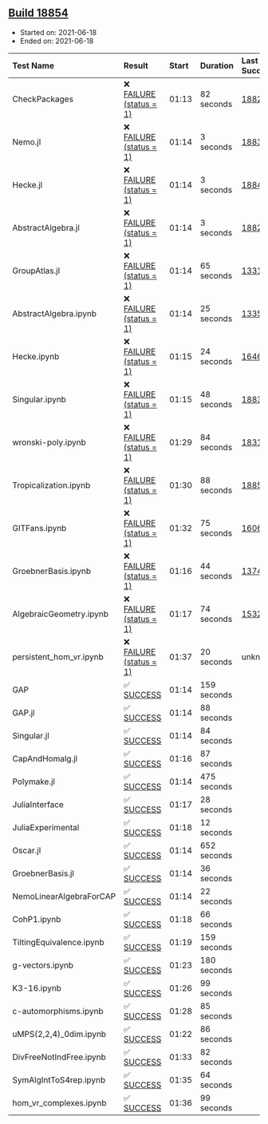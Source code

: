## [Build 18854](https://oscarci.mathematik.uni-kl.de/job/oscar/18854/)

* Started on: 2021-06-18
* Ended on: 2021-06-18

| Test Name    | Result | Start | Duration | Last Success | First Failure |
|:-------------|:-------|:------|:---------|:-------------|:--------------|
| CheckPackages | ❌ [FAILURE (status = 1)](https://oscarci.mathematik.uni-kl.de/job/oscar/18854/artifact/logs/build-18854/CheckPackages.log) | 01:13 | 82 seconds | [18822](https://oscarci.mathematik.uni-kl.de/job/oscar/18822/) | [18823](https://oscarci.mathematik.uni-kl.de/job/oscar/18823/) |
| Nemo.jl | ❌ [FAILURE (status = 1)](https://oscarci.mathematik.uni-kl.de/job/oscar/18854/artifact/logs/build-18854/Nemo.jl.log) | 01:14 | 3 seconds | [18835](https://oscarci.mathematik.uni-kl.de/job/oscar/18835/) | [18836](https://oscarci.mathematik.uni-kl.de/job/oscar/18836/) |
| Hecke.jl | ❌ [FAILURE (status = 1)](https://oscarci.mathematik.uni-kl.de/job/oscar/18854/artifact/logs/build-18854/Hecke.jl.log) | 01:14 | 3 seconds | [18841](https://oscarci.mathematik.uni-kl.de/job/oscar/18841/) | [18842](https://oscarci.mathematik.uni-kl.de/job/oscar/18842/) |
| AbstractAlgebra.jl | ❌ [FAILURE (status = 1)](https://oscarci.mathematik.uni-kl.de/job/oscar/18854/artifact/logs/build-18854/AbstractAlgebra.jl.log) | 01:14 | 3 seconds | [18822](https://oscarci.mathematik.uni-kl.de/job/oscar/18822/) | [18823](https://oscarci.mathematik.uni-kl.de/job/oscar/18823/) |
| GroupAtlas.jl | ❌ [FAILURE (status = 1)](https://oscarci.mathematik.uni-kl.de/job/oscar/18854/artifact/logs/build-18854/GroupAtlas.jl.log) | 01:14 | 65 seconds | [13311](https://oscarci.mathematik.uni-kl.de/job/oscar/13311/) | [13312](https://oscarci.mathematik.uni-kl.de/job/oscar/13312/) |
| AbstractAlgebra.ipynb | ❌ [FAILURE (status = 1)](https://oscarci.mathematik.uni-kl.de/job/oscar/18854/artifact/logs/build-18854/AbstractAlgebra.ipynb.log) | 01:14 | 25 seconds | [13355](https://oscarci.mathematik.uni-kl.de/job/oscar/13355/) | [13356](https://oscarci.mathematik.uni-kl.de/job/oscar/13356/) |
| Hecke.ipynb | ❌ [FAILURE (status = 1)](https://oscarci.mathematik.uni-kl.de/job/oscar/18854/artifact/logs/build-18854/Hecke.ipynb.log) | 01:15 | 24 seconds | [16463](https://oscarci.mathematik.uni-kl.de/job/oscar/16463/) | [16464](https://oscarci.mathematik.uni-kl.de/job/oscar/16464/) |
| Singular.ipynb | ❌ [FAILURE (status = 1)](https://oscarci.mathematik.uni-kl.de/job/oscar/18854/artifact/logs/build-18854/Singular.ipynb.log) | 01:15 | 48 seconds | [18835](https://oscarci.mathematik.uni-kl.de/job/oscar/18835/) | [18836](https://oscarci.mathematik.uni-kl.de/job/oscar/18836/) |
| wronski-poly.ipynb | ❌ [FAILURE (status = 1)](https://oscarci.mathematik.uni-kl.de/job/oscar/18854/artifact/logs/build-18854/wronski-poly.ipynb.log) | 01:29 | 84 seconds | [18314](https://oscarci.mathematik.uni-kl.de/job/oscar/18314/) | [18315](https://oscarci.mathematik.uni-kl.de/job/oscar/18315/) |
| Tropicalization.ipynb | ❌ [FAILURE (status = 1)](https://oscarci.mathematik.uni-kl.de/job/oscar/18854/artifact/logs/build-18854/Tropicalization.ipynb.log) | 01:30 | 88 seconds | [18853](https://oscarci.mathematik.uni-kl.de/job/oscar/18853/) | [18854](https://oscarci.mathematik.uni-kl.de/job/oscar/18854/) |
| GITFans.ipynb | ❌ [FAILURE (status = 1)](https://oscarci.mathematik.uni-kl.de/job/oscar/18854/artifact/logs/build-18854/GITFans.ipynb.log) | 01:32 | 75 seconds | [16068](https://oscarci.mathematik.uni-kl.de/job/oscar/16068/) | [16069](https://oscarci.mathematik.uni-kl.de/job/oscar/16069/) |
| GroebnerBasis.ipynb | ❌ [FAILURE (status = 1)](https://oscarci.mathematik.uni-kl.de/job/oscar/18854/artifact/logs/build-18854/GroebnerBasis.ipynb.log) | 01:16 | 44 seconds | [13748](https://oscarci.mathematik.uni-kl.de/job/oscar/13748/) | [13749](https://oscarci.mathematik.uni-kl.de/job/oscar/13749/) |
| AlgebraicGeometry.ipynb | ❌ [FAILURE (status = 1)](https://oscarci.mathematik.uni-kl.de/job/oscar/18854/artifact/logs/build-18854/AlgebraicGeometry.ipynb.log) | 01:17 | 74 seconds | [15322](https://oscarci.mathematik.uni-kl.de/job/oscar/15322/) | [15323](https://oscarci.mathematik.uni-kl.de/job/oscar/15323/) |
| persistent_hom_vr.ipynb | ❌ [FAILURE (status = 1)](https://oscarci.mathematik.uni-kl.de/job/oscar/18854/artifact/logs/build-18854/persistent_hom_vr.ipynb.log) | 01:37 | 20 seconds | unknown | unknown |
| GAP | ✅ [SUCCESS](https://oscarci.mathematik.uni-kl.de/job/oscar/18854/artifact/logs/build-18854/GAP.log) | 01:14 | 159 seconds |  |  |
| GAP.jl | ✅ [SUCCESS](https://oscarci.mathematik.uni-kl.de/job/oscar/18854/artifact/logs/build-18854/GAP.jl.log) | 01:14 | 88 seconds |  |  |
| Singular.jl | ✅ [SUCCESS](https://oscarci.mathematik.uni-kl.de/job/oscar/18854/artifact/logs/build-18854/Singular.jl.log) | 01:14 | 84 seconds |  |  |
| CapAndHomalg.jl | ✅ [SUCCESS](https://oscarci.mathematik.uni-kl.de/job/oscar/18854/artifact/logs/build-18854/CapAndHomalg.jl.log) | 01:16 | 87 seconds |  |  |
| Polymake.jl | ✅ [SUCCESS](https://oscarci.mathematik.uni-kl.de/job/oscar/18854/artifact/logs/build-18854/Polymake.jl.log) | 01:14 | 475 seconds |  |  |
| JuliaInterface | ✅ [SUCCESS](https://oscarci.mathematik.uni-kl.de/job/oscar/18854/artifact/logs/build-18854/JuliaInterface.log) | 01:17 | 28 seconds |  |  |
| JuliaExperimental | ✅ [SUCCESS](https://oscarci.mathematik.uni-kl.de/job/oscar/18854/artifact/logs/build-18854/JuliaExperimental.log) | 01:18 | 12 seconds |  |  |
| Oscar.jl | ✅ [SUCCESS](https://oscarci.mathematik.uni-kl.de/job/oscar/18854/artifact/logs/build-18854/Oscar.jl.log) | 01:14 | 652 seconds |  |  |
| GroebnerBasis.jl | ✅ [SUCCESS](https://oscarci.mathematik.uni-kl.de/job/oscar/18854/artifact/logs/build-18854/GroebnerBasis.jl.log) | 01:14 | 36 seconds |  |  |
| NemoLinearAlgebraForCAP | ✅ [SUCCESS](https://oscarci.mathematik.uni-kl.de/job/oscar/18854/artifact/logs/build-18854/NemoLinearAlgebraForCAP.log) | 01:14 | 22 seconds |  |  |
| CohP1.ipynb | ✅ [SUCCESS](https://oscarci.mathematik.uni-kl.de/job/oscar/18854/artifact/logs/build-18854/CohP1.ipynb.log) | 01:18 | 66 seconds |  |  |
| TiltingEquivalence.ipynb | ✅ [SUCCESS](https://oscarci.mathematik.uni-kl.de/job/oscar/18854/artifact/logs/build-18854/TiltingEquivalence.ipynb.log) | 01:19 | 159 seconds |  |  |
| g-vectors.ipynb | ✅ [SUCCESS](https://oscarci.mathematik.uni-kl.de/job/oscar/18854/artifact/logs/build-18854/g-vectors.ipynb.log) | 01:23 | 180 seconds |  |  |
| K3-16.ipynb | ✅ [SUCCESS](https://oscarci.mathematik.uni-kl.de/job/oscar/18854/artifact/logs/build-18854/K3-16.ipynb.log) | 01:26 | 99 seconds |  |  |
| c-automorphisms.ipynb | ✅ [SUCCESS](https://oscarci.mathematik.uni-kl.de/job/oscar/18854/artifact/logs/build-18854/c-automorphisms.ipynb.log) | 01:28 | 85 seconds |  |  |
| uMPS(2,2,4)_0dim.ipynb | ✅ [SUCCESS](https://oscarci.mathematik.uni-kl.de/job/oscar/18854/artifact/logs/build-18854/uMPS-2-2-4-_0dim.ipynb.log) | 01:22 | 86 seconds |  |  |
| DivFreeNotIndFree.ipynb | ✅ [SUCCESS](https://oscarci.mathematik.uni-kl.de/job/oscar/18854/artifact/logs/build-18854/DivFreeNotIndFree.ipynb.log) | 01:33 | 82 seconds |  |  |
| SymAlgIntToS4rep.ipynb | ✅ [SUCCESS](https://oscarci.mathematik.uni-kl.de/job/oscar/18854/artifact/logs/build-18854/SymAlgIntToS4rep.ipynb.log) | 01:35 | 64 seconds |  |  |
| hom_vr_complexes.ipynb | ✅ [SUCCESS](https://oscarci.mathematik.uni-kl.de/job/oscar/18854/artifact/logs/build-18854/hom_vr_complexes.ipynb.log) | 01:36 | 99 seconds |  |  |
